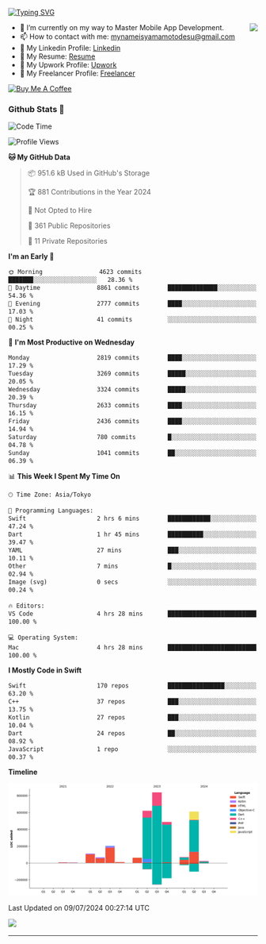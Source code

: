 
[![Typing SVG](https://readme-typing-svg.demolab.com/?lines=Thank+You+For+Visiting!!;You+Are+Welcome✨;I+am+Kyo+Yamamoto;Mobile+Developer)](https://git.io/typing-svg)
<p>
<img align="right" src="https://media.giphy.com/media/26ufdb3cYKwbRtYVW/giphy.gif" style="max-width:100%;" height="150px">

- 🌱 I’m currently on my way to Master Mobile App Development.
- 📫 How to contact with me: mynameisyamamotodesu@gmail.com
- 🔗 My Linkedin Profile: [Linkedin](https://www.linkedin.com/in/kyo-yamamoto-a2ab50239)
- 🔗 My Resume: [Resume](https://www.kickresume.com/cv/rNok4e/)
- 🔗 My Upwork Profile: [Upwork](https://www.upwork.com/freelancers/~01aa9115102bb4af25)
- 🔗 My Freelancer Profile: [Freelancer](https://www.freelancer.com/u/yamamotodesu)

<a href="https://www.buymeacoffee.com/kyoyamamoto" target="_blank"><img src="https://cdn.buymeacoffee.com/buttons/default-orange.png" alt="Buy Me A Coffee" height="41" width="174"></a>

### Github Stats 🥇 
<!--START_SECTION:waka-->
![Code Time](http://img.shields.io/badge/Code%20Time-728%20hrs%2013%20mins-blue)

![Profile Views](http://img.shields.io/badge/Profile%20Views-7-blue)

**🐱 My GitHub Data** 

> 📦 951.6 kB Used in GitHub's Storage 
 > 
> 🏆 881 Contributions in the Year 2024
 > 
> 🚫 Not Opted to Hire
 > 
> 📜 361 Public Repositories 
 > 
> 🔑 11 Private Repositories 
 > 
**I'm an Early 🐤** 

```text
🌞 Morning                4623 commits        ███████░░░░░░░░░░░░░░░░░░   28.36 % 
🌆 Daytime                8861 commits        ██████████████░░░░░░░░░░░   54.36 % 
🌃 Evening                2777 commits        ████░░░░░░░░░░░░░░░░░░░░░   17.03 % 
🌙 Night                  41 commits          ░░░░░░░░░░░░░░░░░░░░░░░░░   00.25 % 
```
📅 **I'm Most Productive on Wednesday** 

```text
Monday                   2819 commits        ████░░░░░░░░░░░░░░░░░░░░░   17.29 % 
Tuesday                  3269 commits        █████░░░░░░░░░░░░░░░░░░░░   20.05 % 
Wednesday                3324 commits        █████░░░░░░░░░░░░░░░░░░░░   20.39 % 
Thursday                 2633 commits        ████░░░░░░░░░░░░░░░░░░░░░   16.15 % 
Friday                   2436 commits        ████░░░░░░░░░░░░░░░░░░░░░   14.94 % 
Saturday                 780 commits         █░░░░░░░░░░░░░░░░░░░░░░░░   04.78 % 
Sunday                   1041 commits        ██░░░░░░░░░░░░░░░░░░░░░░░   06.39 % 
```


📊 **This Week I Spent My Time On** 

```text
🕑︎ Time Zone: Asia/Tokyo

💬 Programming Languages: 
Swift                    2 hrs 6 mins        ████████████░░░░░░░░░░░░░   47.24 % 
Dart                     1 hr 45 mins        ██████████░░░░░░░░░░░░░░░   39.47 % 
YAML                     27 mins             ███░░░░░░░░░░░░░░░░░░░░░░   10.11 % 
Other                    7 mins              █░░░░░░░░░░░░░░░░░░░░░░░░   02.94 % 
Image (svg)              0 secs              ░░░░░░░░░░░░░░░░░░░░░░░░░   00.24 % 

🔥 Editors: 
VS Code                  4 hrs 28 mins       █████████████████████████   100.00 % 

💻 Operating System: 
Mac                      4 hrs 28 mins       █████████████████████████   100.00 % 
```

**I Mostly Code in Swift** 

```text
Swift                    170 repos           ████████████████░░░░░░░░░   63.20 % 
C++                      37 repos            ███░░░░░░░░░░░░░░░░░░░░░░   13.75 % 
Kotlin                   27 repos            ███░░░░░░░░░░░░░░░░░░░░░░   10.04 % 
Dart                     24 repos            ██░░░░░░░░░░░░░░░░░░░░░░░   08.92 % 
JavaScript               1 repo              ░░░░░░░░░░░░░░░░░░░░░░░░░   00.37 % 
```



**Timeline**

![Lines of Code chart](https://raw.githubusercontent.com/YamamotoDesu/YamamotoDesu/main/assets/bar_graph.png)


 Last Updated on 09/07/2024 00:27:14 UTC
<!--END_SECTION:waka-->

![](https://github-profile-summary-cards.vercel.app/api/cards/profile-details?username=YamamotoDesu&theme=vue)

----
